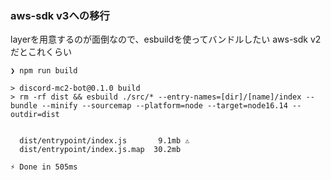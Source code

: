 ### aws-sdk v3への移行
layerを用意するのが面倒なので、esbuildを使ってバンドルしたい
aws-sdk v2だとこれくらい
```
❯ npm run build      

> discord-mc2-bot@0.1.0 build
> rm -rf dist && esbuild ./src/* --entry-names=[dir]/[name]/index --bundle --minify --sourcemap --platform=node --target=node16.14 --outdir=dist


  dist/entrypoint/index.js       9.1mb ⚠️
  dist/entrypoint/index.js.map  30.2mb

⚡ Done in 505ms
```
